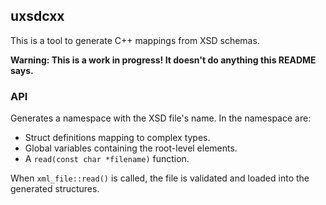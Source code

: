 ## uxsdcxx

This is a tool to generate C++ mappings from XSD schemas.

**Warning: This is a work in progress! It doesn't do anything this README says.**

### API

Generates a namespace with the XSD file's name. In the namespace are:

* Struct definitions mapping to complex types.
* Global variables containing the root-level elements.
* A `read(const char *filename)` function.

When `xml_file::read()` is called, the file is validated and loaded into the generated structures.
